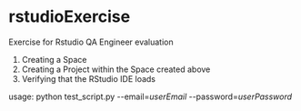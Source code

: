 # rstudioExercise

Exercise for Rstudio QA Engineer evaluation

1.	Creating a Space
2.	Creating a Project within the Space created above
3.	Verifying that the RStudio IDE loads 


usage: python test_script.py --email=_userEmail_ --password=_userPassword_